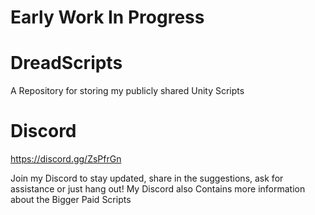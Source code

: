 # Early Work In Progress
# DreadScripts
A Repository for storing my publicly shared Unity Scripts

# Discord
https://discord.gg/ZsPfrGn

Join my Discord to stay updated, share in the suggestions, ask for assistance or just hang out!
My Discord also Contains more information about the Bigger Paid Scripts
